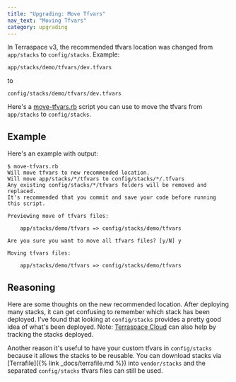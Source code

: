 ```yaml
---
title: "Upgrading: Move Tfvars"
nav_text: "Moving Tfvars"
category: upgrading
---
```


In Terraspace v3, the recommended tfvars location was changed from `app/stacks` to `config/stacks`.  Example:

    app/stacks/demo/tfvars/dev.tfvars

to

    config/stacks/demo/tfvars/dev.tfvars

Here's a [move-tfvars.rb](https://gist.github.com/tongueroo/61154e60743a13c34ae115e936778dfb) script you can use to move the tfvars from `app/stacks` to `config/stacks`.

## Example

Here's an example with output:

    $ move-tfvars.rb
    Will move tfvars to new recommended location.
    Will move app/stacks/*/tfvars to config/stacks/*/.tfvars
    Any existing config/stacks/*/tfvars folders will be removed and replaced.
    It's recommended that you commit and save your code before running this script.

    Previewing move of tfvars files:

        app/stacks/demo/tfvars => config/stacks/demo/tfvars

    Are you sure you want to move all tfvars files? [y/N] y

    Moving tfvars files:

        app/stacks/demo/tfvars => config/stacks/demo/tfvars

## Reasoning

Here are some thoughts on the new recommended location. After deploying many stacks, it can get confusing to remember which stack has been deployed. I've found that looking at `config/stacks` provides a pretty good idea of what's been deployed. Note: [Terraspace Cloud](https://blog.boltops.com/2022/06/10/terraspace-cloud/) can also help by tracking the stacks deployed.

Another reason it's useful to have your custom tfvars in `config/stacks` because it allows the stacks to be reusable. You can download stacks via [Terrafile]({% link _docs/terrafile.md %}) into `vendor/stacks` and the separated `config/stacks` tfvars files can still be used.
